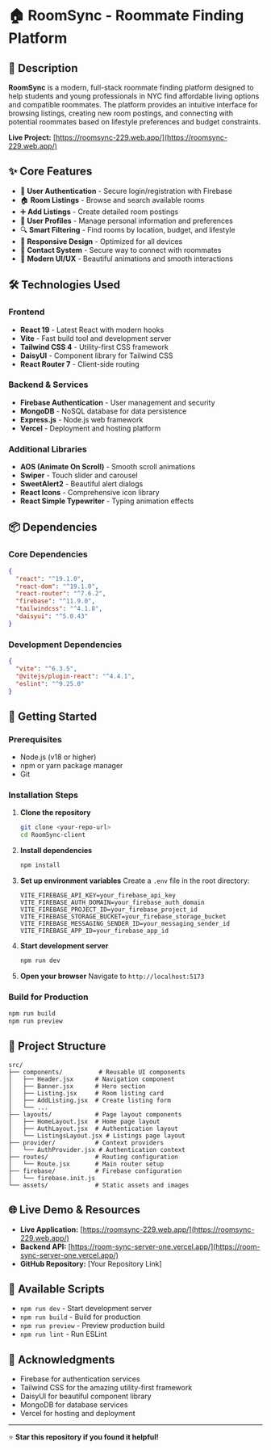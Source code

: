 # 🏠 RoomSync - Roommate Finding Platform



## 📖 Description

**RoomSync** is a modern, full-stack roommate finding platform designed to help students and young professionals in NYC find affordable living options and compatible roommates. The platform provides an intuitive interface for browsing listings, creating new room postings, and connecting with potential roommates based on lifestyle preferences and budget constraints.

**Live Project:** [https://roomsync-229.web.app/](https://roomsync-229.web.app/)

## ✨ Core Features

- 🔐 **User Authentication** - Secure login/registration with Firebase
- 🏠 **Room Listings** - Browse and search available rooms
- ➕ **Add Listings** - Create detailed room postings
- 👤 **User Profiles** - Manage personal information and preferences
- 🔍 **Smart Filtering** - Find rooms by location, budget, and lifestyle
- 📱 **Responsive Design** - Optimized for all devices
- 💬 **Contact System** - Secure way to connect with roommates
- 🎨 **Modern UI/UX** - Beautiful animations and smooth interactions

## 🛠️ Technologies Used

### Frontend
- **React 19** - Latest React with modern hooks
- **Vite** - Fast build tool and development server
- **Tailwind CSS 4** - Utility-first CSS framework
- **DaisyUI** - Component library for Tailwind CSS
- **React Router 7** - Client-side routing

### Backend & Services
- **Firebase Authentication** - User management and security
- **MongoDB** - NoSQL database for data persistence
- **Express.js** - Node.js web framework
- **Vercel** - Deployment and hosting platform

### Additional Libraries
- **AOS (Animate On Scroll)** - Smooth scroll animations
- **Swiper** - Touch slider and carousel
- **SweetAlert2** - Beautiful alert dialogs
- **React Icons** - Comprehensive icon library
- **React Simple Typewriter** - Typing animation effects

## 📦 Dependencies

### Core Dependencies
```json
{
  "react": "^19.1.0",
  "react-dom": "^19.1.0",
  "react-router": "^7.6.2",
  "firebase": "^11.9.0",
  "tailwindcss": "^4.1.8",
  "daisyui": "^5.0.43"
}
```

### Development Dependencies
```json
{
  "vite": "^6.3.5",
  "@vitejs/plugin-react": "^4.4.1",
  "eslint": "^9.25.0"
}
```

## 🚀 Getting Started

### Prerequisites
- Node.js (v18 or higher)
- npm or yarn package manager
- Git

### Installation Steps

1. **Clone the repository**
   ```bash
   git clone <your-repo-url>
   cd RoomSync-client
   ```

2. **Install dependencies**
   ```bash
   npm install
   ```

3. **Set up environment variables**
   Create a `.env` file in the root directory:
   ```env
   VITE_FIREBASE_API_KEY=your_firebase_api_key
   VITE_FIREBASE_AUTH_DOMAIN=your_firebase_auth_domain
   VITE_FIREBASE_PROJECT_ID=your_firebase_project_id
   VITE_FIREBASE_STORAGE_BUCKET=your_firebase_storage_bucket
   VITE_FIREBASE_MESSAGING_SENDER_ID=your_messaging_sender_id
   VITE_FIREBASE_APP_ID=your_firebase_app_id
   ```

4. **Start development server**
   ```bash
   npm run dev
   ```

5. **Open your browser**
   Navigate to `http://localhost:5173`

### Build for Production
```bash
npm run build
npm run preview
```

## 📁 Project Structure

```
src/
├── components/          # Reusable UI components
│   ├── Header.jsx      # Navigation component
│   ├── Banner.jsx      # Hero section
│   ├── Listing.jsx     # Room listing card
│   ├── AddListing.jsx  # Create listing form
│   └── ...
├── layouts/            # Page layout components
│   ├── HomeLayout.jsx  # Home page layout
│   ├── AuthLayout.jsx  # Authentication layout
│   └── ListingsLayout.jsx # Listings page layout
├── provider/           # Context providers
│   └── AuthProvider.jsx # Authentication context
├── routes/             # Routing configuration
│   └── Route.jsx       # Main router setup
├── firebase/           # Firebase configuration
│   └── firebase.init.js
└── assets/             # Static assets and images
```

## 🌐 Live Demo & Resources

- **Live Application:** [https://roomsync-229.web.app/](https://roomsync-229.web.app/)
- **Backend API:** [https://room-sync-server-one.vercel.app/](https://room-sync-server-one.vercel.app/)
- **GitHub Repository:** [Your Repository Link]

## 🔧 Available Scripts

- `npm run dev` - Start development server
- `npm run build` - Build for production
- `npm run preview` - Preview production build
- `npm run lint` - Run ESLint


## 🙏 Acknowledgments

- Firebase for authentication services
- Tailwind CSS for the amazing utility-first framework
- DaisyUI for beautiful component library
- MongoDB for database services
- Vercel for hosting and deployment

---

⭐ **Star this repository if you found it helpful!**
